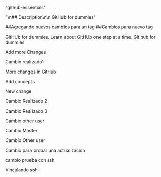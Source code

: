 "github-essentials" 

"\n## Description\n\n GitHub for dummies" 

##Agregando nuevos cambios para un tag
##Cambios para nuevo tag

GitHUb for dummies. Learn about GitHUb one step at a time.
Git hub for dummies

Add more Changes

Cambio realizado1

More changes in GitHub

Add concepts

New change

Cambio Realizado 2

Cambio Realizado 3


Cambio other user

Cambio Master

Cambio Other user

Cambio para probar una actualizacion

cambio prueba con ssh

Vinculando ssh